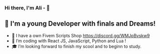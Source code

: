 ### Hi there, I'm Ali -  👋



## 📌 I'm a young Developer with finals and Dreams!

- 📌 I have a own Fivem Scripts Shop https://discord.gg/WMJpBvskw9
- 📝 I’m coding with React JS, JavaScript, Python and Lua !
- 🎓  I’m looking forward to finish my scool and to beginn to study.







